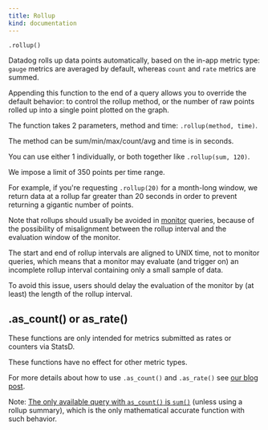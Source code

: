 ```yaml
---
title: Rollup
kind: documentation
---
```


`.rollup()`

Datadog rolls up data points automatically, based on the in-app metric type: `gauge` metrics are averaged by default, whereas `count` and `rate` metrics are summed. 

Appending this function to the end of a query allows you to override the default behavior: to control the rollup method, or the number of raw points rolled up into a single point plotted on the graph.

The function takes 2 parameters, method and time: `.rollup(method, time)`. 

The method can be sum/min/max/count/avg and time is in seconds. 

You can use either 1 individually, or both together like `.rollup(sum, 120)`. 

We impose a limit of 350 points per time range. 

For example, if you're requesting `.rollup(20)` for a month-long window, we return data at a rollup far greater than 20 seconds in order to prevent returning a gigantic number of points. 

Note that rollups should usually be avoided in [monitor][7] queries, because of the possibility of misalignment between the rollup interval and the evaluation window of the monitor. 

The start and end of rollup intervals are aligned to UNIX time, not to monitor queries, which means that a monitor may evaluate (and trigger on) an incomplete rollup interval containing only a small sample of data. 

To avoid this issue, users should delay the evaluation of the monitor by (at least) the length of the rollup interval.

## .as_count() or as_rate()

These functions are only intended for metrics submitted as rates or counters via StatsD. 

These functions have no effect for other metric types. 

For more details about how to use `.as_count()` and `.as_rate()` see [our blog post][1].

Note: [The only available query with `as_count()` is `sum()`][4] (unless using a rollup summary), which is the only mathematical accurate function with such behavior.

[1]: https://www.datadoghq.com/blog/visualize-statsd-metrics-counts-graphing/
[4]: /graphing/faq/as_count_validation
[7]: /monitors/monitor_types/metric/
